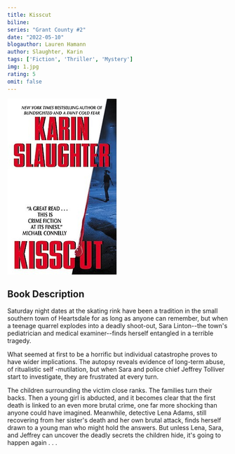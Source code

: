 ```yaml
---
title: Kisscut
biline:
series: "Grant County #2"
date: "2022-05-10"
blogauthor: Lauren Hamann
author: Slaughter, Karin
tags: ['Fiction', 'Thriller', 'Mystery']
img: 1.jpg
rating: 5
omit: false
---
```


![Book Cover](1.jpg)

## Book Description

Saturday night dates at the skating rink have been a tradition in the small southern town of Heartsdale for as long as anyone can remember, but when a teenage quarrel explodes into a deadly shoot-out, Sara Linton--the town's pediatrician and medical examiner--finds herself entangled in a terrible tragedy.

What seemed at first to be a horrific but individual catastrophe proves to have wider implications. The autopsy reveals evidence of long-term abuse, of ritualistic self -mutilation, but when Sara and police chief Jeffrey Tolliver start to investigate, they are frustrated at every turn.

The children surrounding the victim close ranks. The families turn their backs. Then a young girl is abducted, and it becomes clear that the first death is linked to an even more brutal crime, one far more shocking than anyone could have imagined. Meanwhile, detective Lena Adams, still recovering from her sister's death and her own brutal attack, finds herself drawn to a young man who might hold the answers. But unless Lena, Sara, and Jeffrey can uncover the deadly secrets the children hide, it's going to happen again . . . 